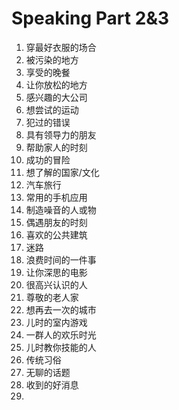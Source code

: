# Speaking Part 2&3

1. 穿最好衣服的场合
2. 被污染的地方
3. 享受的晚餐
4. 让你放松的地方
5. 感兴趣的大公司
6. 想尝试的运动
7. 犯过的错误
8. 具有领导力的朋友
9. 帮助家人的时刻
10. 成功的冒险
11. 想了解的国家/文化
12. 汽车旅行
13. 常用的手机应用
14. 制造噪音的人或物
15. 偶遇朋友的时刻
16. 喜欢的公共建筑
17. 迷路
18. 浪费时间的一件事
19. 让你深思的电影
20. 很高兴认识的人
21. 尊敬的老人家
22. 想再去一次的城市
23. 儿时的室内游戏
24. 一群人的欢乐时光
25. 儿时教你技能的人
26. 传统习俗
27. 无聊的话题
28. 收到的好消息
29. 
